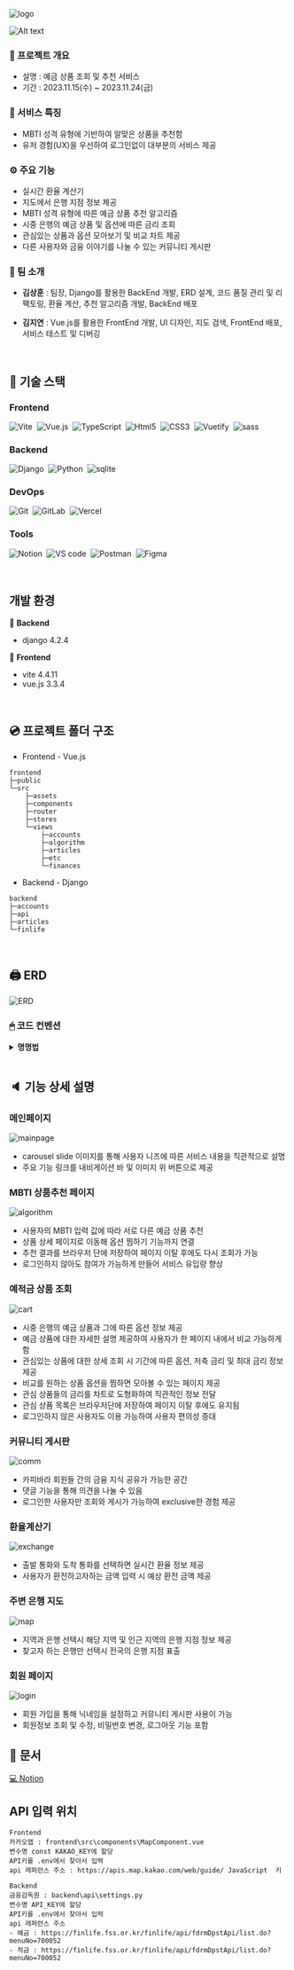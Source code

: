 ![logo](/frontend/public/readme-image/logo.png)

![Alt text](/frontend/public/readme-image/reward.png)

### 📓 프로젝트 개요
- 설명 : 예금 상품 조회 및 추천 서비스
- 기간 : 2023.11.15(수) ~ 2023.11.24(금)


### 🦝 서비스 특징

- MBTI 성격 유형에 기반하여 알맞은 상품을 추천함
- 유저 경험(UX)을 우선하여 로그인없이 대부분의 서비스 제공
 

### ⚙ 주요 기능

- 실시간 환율 계산기
- 지도에서 은행 지점 정보 제공
- MBTI 성격 유형에 따른 예금 상품 추천 알고리즘
- 시중 은행의 예금 상품 및 옵션에 따른 금리 조회
- 관심있는 상품과 옵션 모아보기 및 비교 차트 제공
- 다른 사용자와 금융 이야기를 나눌 수 있는 커뮤니티 게시판


### 🦾 팀 소개 
- **김상훈** : 팀장, Django를 활용한 BackEnd 개발, ERD 설계, 코드 품질 관리 및 리팩토링, 환율 계산, 추천 알고리즘 개발, BackEnd 배포

- **김지연** : Vue.js를 활용한 FrontEnd 개발, UI 디자인, 지도 검색, FrontEnd 배포, 서비스 테스트 및 디버깅

<br/>

## 🛒 기술 스택

### Frontend
![Vite](https://img.shields.io/badge/vite-646CFF?style=for-the-badge&logo=vite&logoColor=white)&nbsp;
![Vue.js](https://img.shields.io/badge/vue.js-4FC08D?style=for-the-badge&logo=vuedotjs&logoColor=white)&nbsp;
![TypeScript](https://img.shields.io/badge/TypeScript-3178C6?style=for-the-badge&logo=typescript&logoColor=white)&nbsp;
![Html5](https://img.shields.io/badge/html5-%23E34F26.svg?style=for-the-badge&logo=html5&logoColor=white)&nbsp;
![CSS3](https://img.shields.io/badge/css3-%231572B6.svg?style=for-the-badge&logo=css3&logoColor=white)&nbsp;
![Vuetify](https://img.shields.io/badge/Vuetify-1867C0?style=for-the-badge&logo=vuetify&logoColor=white)&nbsp;
![sass](https://img.shields.io/badge/Sass-CC6699?style=for-the-badge&logo=sass&logoColor=white)&nbsp;


### Backend
![Django](https://img.shields.io/badge/Django-092E20.svg?style=for-the-badge&logo=django&logoColor=white)&nbsp;
![Python](https://img.shields.io/badge/Python-3776AB.svg?style=for-the-badge&logo=python&logoColor=white)&nbsp;
![sqlite](https://img.shields.io/badge/SQLite-003B57?style=for-the-badge&logo=nodedotjs&logoColor=white)&nbsp;

### DevOps
![Git](https://img.shields.io/badge/Git-F05032?style=for-the-badge&logo=git&logoColor=white)&nbsp;
![GitLab](https://img.shields.io/badge/GitLab-FC6D26?style=for-the-badge&logo=gitlab&logoColor=white)&nbsp;
![Vercel](https://img.shields.io/badge/Vercel-000000?style=for-the-badge&logo=vercel&logoColor=white)&nbsp;

### Tools
![Notion](https://img.shields.io/badge/Notion-000000?style=for-the-badge&logo=Notion&logoColor=white)&nbsp;
![VS code](https://img.shields.io/badge/Visual%20Studio%20Code-007ACC?style=for-the-badge&logo=visualstudiocode&logoColor=white)&nbsp;
![Postman](https://img.shields.io/badge/Postman-FF6C37?style=for-the-badge&logo=postman&logoColor=white)&nbsp;
![Figma](https://img.shields.io/badge/Figma-F24E1E?style=for-the-badge&logo=figma&logoColor=white)&nbsp;


<br />

## 개발 환경

🔧 **Backend**
- django 4.2.4

🔧 **Frontend**
- vite 4.4.11
- vue.js 3.3.4

<br/>

## 💿 프로젝트 폴더 구조

- Frontend - Vue.js
```
frontend
├─public
└─src
    ├─assets
    ├─components
    ├─router
    ├─stores
    └─views
        ├─accounts
        ├─algorithm
        ├─articles
        ├─etc
        └─finances
```
- Backend - Django
```
backend
├─accounts
├─api
├─articles
└─finlife
```

<br/>

## 🖨 ERD

![ERD](/frontend/public/readme-image/ERD.png)


### 🖱 코드 컨벤션

<details>
<summary><b>명명법</b></summary> 

- 프론트엔드
    - 변수명, 메서드명
        - `camelCase`
    - HTML 템플릿
        - `kebab-case`
    - CSS 클래스
        - 고유한 클래스명 부여하여 부모 컴포넌트 내의 속성 상속을 방지
    - 의미없는 변수명 사용 지양

- 백엔드
    - 클래스명
        - `PascalCase`
    - 함수명
        - `snake_case`
    - 의미없는 변수명 사용 지양
</details>

<br/>

## 🔈 기능 상세 설명
### 메인페이지
![mainpage](/frontend/public/readme-image/main-page.gif)
- carousel slide 이미지를 통해 사용자 니즈에 따른 서비스 내용을 직관적으로 설명
- 주요 기능 링크를 내비게이션 바 및 이미지 위 버튼으로 제공
   
### MBTI 상품추천 페이지
![algorithm](/frontend/public/readme-image/algorithm-page.gif)

- 사용자의 MBTI 입력 값에 따라 서로 다른 예금 상품 추천
- 상품 상세 페이지로 이동해 옵션 찜하기 기능까지 연결
- 추천 결과를 브라우저 단에 저장하여 페이지 이탈 후에도 다시 조회가 가능
- 로그인하지 않아도 참여가 가능하게 만들어 서비스 유입량 향상



### 예적금 상품 조회
![cart](/frontend/public/readme-image/cart-page.gif)

- 시중 은행의 예금 상품과 그에 따른 옵션 정보 제공
- 예금 상품에 대한 자세한 설명 제공하여 사용자가 한 페이지 내에서 비교 가능하게 함
- 관심있는 상품에 대한 상세 조회 시 기간에 따른 옵션, 저축 금리 및 최대 금리 정보 제공
- 비교를 원하는 상품 옵션을 찜하면 모아볼 수 있는 페이지 제공
- 관심 상품들의 금리를 차트로 도형화하여 직관적인 정보 전달
- 관심 상품 목록은 브라우저단에 저장하여 페이지 이탈 후에도 유지됨
- 로그인하지 않은 사용자도 이용 가능하여 사용자 편의성 증대

### 커뮤니티 게시판
![comm](/frontend/public/readme-image/community-page.gif)
- 카피바라 회원들 간의 금융 지식 공유가 가능한 공간
- 댓글 기능을 통해 의견을 나눌 수 있음
- 로그인한 사용자만 조회와 게시가 가능하여 exclusive한 경험 제공
  
### 환율계산기
![exchange](/frontend/public/exchange-page.gif)

- 출발 통화와 도착 통화를 선택하면 실시간 환율 정보 제공
- 사용자가 환전하고자하는 금액 입력 시 예상 환전 금액 제공

### 주변 은행 지도
![map](/frontend/public/map-page.gif)

- 지역과 은행 선택시 해당 지역 및 인근 지역의 은행 지점 정보 제공
- 찾고자 하는 은행만 선택시 전국의 은행 지점 표출

### 회원 페이지
![login](/frontend/public/login-page.gif)

- 회원 가입을 통해 닉네임을 설정하고 커뮤니티 게시판 사용이 가능
- 회원정보 조회 및 수정, 비밀번호 변경, 로그아웃 기능 포함


## 📃 문서
[💻 Notion](https://andongmin.notion.site/ssafy-pjt-capybara-1a48ea41003644538eaea42fcf2f0c8b?pvs=25)


## API 입력 위치
```
Frontend
카카오맵 : frontend\src\components\MapComponent.vue
변수명 const KAKAO_KEY에 할당
API키를 .env에서 찾아서 입력
api 레퍼런스 주소 : https://apis.map.kakao.com/web/guide/ JavaScript  키

Backend
금융감독원 : backend\api\settings.py
변수명 API_KEY에 할당
API키를 .env에서 찾아서 입력
api 레퍼런스 주소
- 예금 : https://finlife.fss.or.kr/finlife/api/fdrmDpstApi/list.do?menuNo=700052
- 적금 : https://finlife.fss.or.kr/finlife/api/fdrmDpstApi/list.do?menuNo=700052
```
